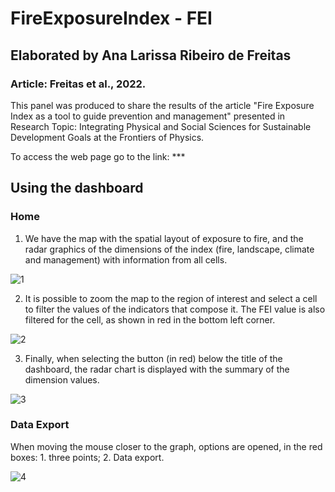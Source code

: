 # FireExposureIndex - FEI
## Elaborated by Ana Larissa Ribeiro de Freitas
### Article: Freitas et al., 2022.

This panel was produced to share the results of the article "Fire Exposure Index as a tool to guide prevention and management" presented in Research Topic: Integrating Physical and Social Sciences for Sustainable Development Goals at the Frontiers of Physics.

To access the web page go to the link: ***

## Using the dashboard
### Home

1. We have the map with the spatial layout of exposure to fire, and the radar graphics of the dimensions of the index (fire, landscape, climate and management) with information from all cells.

![1](https://user-images.githubusercontent.com/57720882/205309895-82753784-adab-46a6-a7c9-97f72bc7b606.png)

2. It is possible to zoom the map to the region of interest and select a cell to filter the values of the indicators that compose it. The FEI value is also filtered for the cell, as shown in red in the bottom left corner.

![2](https://user-images.githubusercontent.com/57720882/205311215-c351d598-d26e-46ab-966e-7d6cd4908d3e.png)

3. Finally, when selecting the button (in red) below the title of the dashboard, the radar chart is displayed with the summary of the dimension values.

![3](https://user-images.githubusercontent.com/57720882/205314480-ec390224-7cd4-43c5-8945-754c02a625bb.png)

### Data Export

When moving the mouse closer to the graph, options are opened, in the red boxes: 1. three points; 2. Data export.

![4](https://user-images.githubusercontent.com/57720882/205313581-e5312d44-a479-4e5e-967f-9ecadf1f91dd.png)
